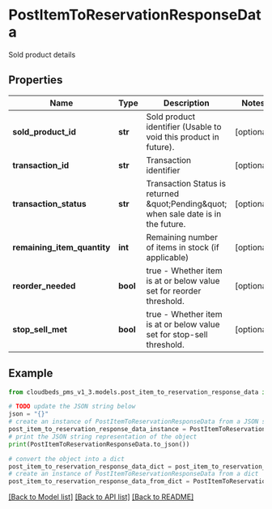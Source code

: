 # PostItemToReservationResponseData

Sold product details

## Properties

Name | Type | Description | Notes
------------ | ------------- | ------------- | -------------
**sold_product_id** | **str** | Sold product identifier (Usable to void this product in future). | [optional] 
**transaction_id** | **str** | Transaction identifier | [optional] 
**transaction_status** | **str** | Transaction Status is returned \&quot;Pending\&quot; when sale date is in the future. | [optional] 
**remaining_item_quantity** | **int** | Remaining number of items in stock (if applicable) | [optional] 
**reorder_needed** | **bool** | true - Whether item is at or below value set for reorder threshold. | [optional] 
**stop_sell_met** | **bool** | true - Whether item is at or below value set for stop-sell threshold. | [optional] 

## Example

```python
from cloudbeds_pms_v1_3.models.post_item_to_reservation_response_data import PostItemToReservationResponseData

# TODO update the JSON string below
json = "{}"
# create an instance of PostItemToReservationResponseData from a JSON string
post_item_to_reservation_response_data_instance = PostItemToReservationResponseData.from_json(json)
# print the JSON string representation of the object
print(PostItemToReservationResponseData.to_json())

# convert the object into a dict
post_item_to_reservation_response_data_dict = post_item_to_reservation_response_data_instance.to_dict()
# create an instance of PostItemToReservationResponseData from a dict
post_item_to_reservation_response_data_from_dict = PostItemToReservationResponseData.from_dict(post_item_to_reservation_response_data_dict)
```
[[Back to Model list]](../README.md#documentation-for-models) [[Back to API list]](../README.md#documentation-for-api-endpoints) [[Back to README]](../README.md)


